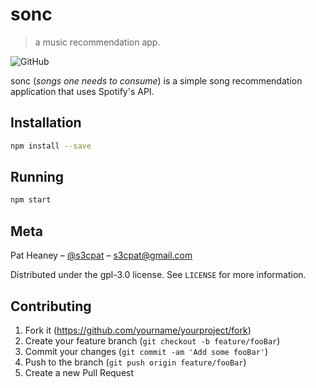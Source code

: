 # sonc
> a music recommendation app.

![GitHub](https://img.shields.io/github/license/mashape/apistatus.svg?style=for-the-badge)

sonc (*songs one needs to consume*) is a simple song recommendation application that uses Spotify's API.  

## Installation

```sh
npm install --save
```

## Running
```sh
npm start
```

## Meta

Pat Heaney – [@s3cpat](https://twitter.com/s3cpat) – s3cpat@gmail.com

Distributed under the gpl-3.0 license. See ``LICENSE`` for more information.

## Contributing

1. Fork it (<https://github.com/yourname/yourproject/fork>)
2. Create your feature branch (`git checkout -b feature/fooBar`)
3. Commit your changes (`git commit -am 'Add some fooBar'`)
4. Push to the branch (`git push origin feature/fooBar`)
5. Create a new Pull Request